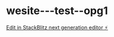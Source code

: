 # wesite---test--opg1

[Edit in StackBlitz next generation editor ⚡️](https://stackblitz.com/~/github.com/HildusOter/wesite---test--opg1)